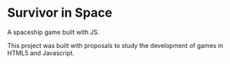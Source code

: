 # Survivor in Space
A spaceship game built with JS.

This project was built with proposals to study the development of games in HTML5 and Javascript.
